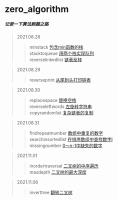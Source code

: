 # zero_algorithm

##### 记录一下算法刷题之路

> 2021.08.28
>> minstack [包含min函数的栈](https://github.com/Bikatoo/zero_algorithm/tree/master/minstack)   
>> stacktoqueue [用两个栈实现队列](https://github.com/Bikatoo/zero_algorithm/tree/master/stacktoqueue)   
>> reverselinkedlist [链表反转](https://github.com/Bikatoo/zero_algorithm/tree/master/reverselinkedlist)   

> 2021.08.29
>> reverseprint [从尾到头打印链表](https://github.com/Bikatoo/zero_algorithm/tree/master/reverseprint)

> 2021.08.30
>> replacespace [替换空格](https://github.com/Bikatoo/zero_algorithm/tree/master/replacespace)   
>> reverseleftwords [左旋转字符串](https://github.com/Bikatoo/zero_algorithm/tree/master/reverseleftwords)   
>> copyrandomlist [复杂链表的复制](https://github.com/Bikatoo/zero_algorithm/tree/master/copyrandomlist)   

> 2021.08.31
>> findrepeatnumber [数组中重复的数字](https://github.com/Bikatoo/zero_algorithm/tree/master/findrepeatnumber)   
>> searchinsortedlist [在排序数组中查找数字I](https://github.com/Bikatoo/zero_algorithm/tree/master/searchinsortedlist)   
>> missingnumber [0～n-1中缺失的数字](https://github.com/Bikatoo/zero_algorithm/tree/master/missingnumber)   

> 2021.11.01
>> inordertraversal [二叉树的中序遍历](https://github.com/Bikatoo/zero_algorithm/tree/master/inordertraversal)   
>> maxdepth [二叉树的最大深度](h3ttps://github.com/Bikatoo/zero_algorithm/tree/master/maxdepth)   

> 2021.11.06   
>> inverttree [翻转二叉树](h3ttps://github.com/Bikatoo/zero_algorithm/tree/master/inverttree)   